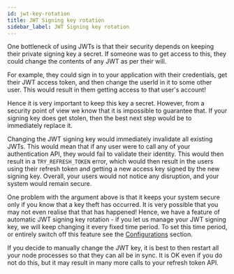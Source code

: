 ```yaml
---
id: jwt-key-rotation
title: JWT Signing key rotation
sidebar_label: JWT Signing key rotation
---
```


One bottleneck of using JWTs is that their security depends on keeping their private signing key a secret. If someone was to get access to this, they could change the contents of any JWT as per their will. 

For example, they could sign in to your application with their credentials, get their JWT access token, and then change the userId in it to some other user. This would result in them getting access to that user's account!

Hence it is very important to keep this key a secret. However, from a security point of view we know that it is impossible to guarantee that. If your signing key does get stolen, then the best next step would be to immediately replace it.

Changing the JWT signing key would immediately invalidate all existing JWTs. This would mean that if any user were to call any of your authentication API, they would fail to validate their identity. This would then result in a ```TRY_REFRESH_TOKEN``` error, which would then result in the users using their refresh token and getting a new access key signed by the new signing key. <span class="highlighted-text">Overall, your users would not notice any disruption, and your system would remain secure.</span>

One problem with the argument above is that it keeps your system secure only if you know that a key theft has occurred. It is very possible that you may not even realise that that has happened! Hence, we have a feature of <span class="highlighted-text">automatic JWT signing key rotation - if you let us manage your JWT signing key, we will keep changing it every fixed time period</span>. To set this time period, or entirely switch off this feature see the [Configurations](config) section.

<div class="specialNote">
If you decide to manually change the JWT key, it is best to then restart all your node processes so that they can all be in sync. It is OK even if you do not do this, but it may result in many more calls to your refresh token API.
</div>